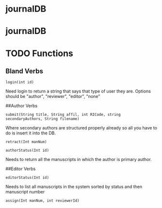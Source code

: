 # journalDB
# journalDB



# TODO Functions

## Bland Verbs

```
login(int id)
```
Need login to return a string that says that type of user they are. Options should be "author", "reviewer", "editor", "none"

##Author Verbs

```
submit(String title, String affil, int RICode, string secondaryAuthors, String filename)
```
Where secondary authors are structured properly already so all you have to do is insert it into the DB.

```
retract(Int manNum)
```

```
authorStatus(Int id)
```
Needs to return all the manuscripts in which the author is primary author.


##Editor Verbs
```
editorStatus(Int id)
```
Needs to list all manuscripts in the system sorted by status and then manuscript number

```
assign(Int manNum, int reviewerId)
```


